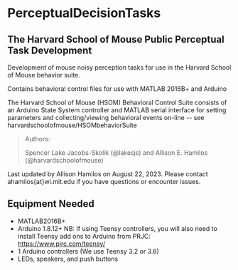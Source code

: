 # PerceptualDecisionTasks
## The Harvard School of Mouse Public Perceptual Task Development
 Development of mouse noisy perception tasks for use in the Harvard School of Mouse behavior suite.

Contains behavioral control files for use with MATLAB 2016B+ and Arduino

The Harvard School of Mouse (HSOM) Behavioral Control Suite consists of an Arduino State System controller and MATLAB serial interface for setting parameters and collecting/viewing behavioral events on-line -- see harvardschoolofmouse/HSOMbehaviorSuite

>Authors:
  >
  >Spencer Lake Jacobs-Skolik (@lakesjs) and Allison E. Hamilos (@harvardschoolofmouse)
  >

Last updated by Allison Hamilos on August 22, 2023. Please contact ahamilos{at}wi.mit.edu if you have questions or encounter issues.

## Equipment Needed

  - MATLAB2016B+
  - Arduino 1.8.12+   NB: If using Teensy controllers, you will also need to install Teensy add ons to Arduino from PRJC: https://www.pjrc.com/teensy/
  - 1 Arduino controllers (We use Teensy 3.2 or 3.6)
  - LEDs, speakers, and push buttons
